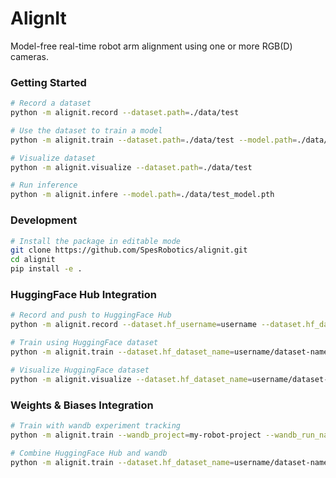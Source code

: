 # AlignIt

Model-free real-time robot arm alignment using one or more RGB(D) cameras.

### Getting Started

```bash
# Record a dataset
python -m alignit.record --dataset.path=./data/test

# Use the dataset to train a model
python -m alignit.train --dataset.path=./data/test --model.path=./data/test_model.pth

# Visualize dataset
python -m alignit.visualize --dataset.path=./data/test

# Run inference
python -m alignit.infere --model.path=./data/test_model.pth
```

### Development

```bash
# Install the package in editable mode
git clone https://github.com/SpesRobotics/alignit.git
cd alignit
pip install -e .
```

### HuggingFace Hub Integration

```bash
# Record and push to HuggingFace Hub
python -m alignit.record --dataset.hf_username=username --dataset.hf_dataset_name=dataset-name

# Train using HuggingFace dataset
python -m alignit.train --dataset.hf_dataset_name=username/dataset-name --model.path=./data/test_model.pth

# Visualize HuggingFace dataset
python -m alignit.visualize --dataset.hf_dataset_name=username/dataset-name
```

### Weights & Biases Integration

```bash
# Train with wandb experiment tracking
python -m alignit.train --wandb_project=my-robot-project --wandb_run_name=experiment-1

# Combine HuggingFace Hub and wandb
python -m alignit.train --dataset.hf_dataset_name=username/dataset-name --wandb_project=my-robot-project
```